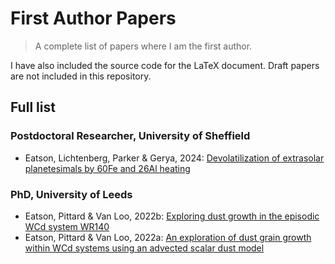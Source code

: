 # First Author Papers
> A complete list of papers where I am the first author.

I have also included the source code for the LaTeX document. Draft papers are not included in this repository.

## Full list

### Postdoctoral Researcher, University of Sheffield

- Eatson, Lichtenberg, Parker & Gerya, 2024: [Devolatilization of extrasolar planetesimals by 60Fe and 26Al heating](2024a-60fe-planetesimal-heating/2024a-60fe-planetesimal-heating.pdf)

### PhD, University of Leeds

- Eatson, Pittard & Van Loo, 2022b: [Exploring dust growth in the episodic WCd system WR140](2022b-wr140-cwb-simulation/2022b-wr140-cwb-simulation.pdf)
- Eatson, Pittard & Van Loo, 2022a: [An exploration of dust grain growth within WCd systems using an advected scalar dust model](2022a-cwb-parameter-space/2022a-cwb-parameter-space.pdf)